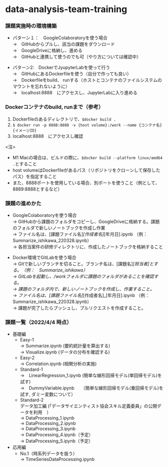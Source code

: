 # data-analysis-team-training


### 課題実施時の環境構築

- パターン１：　GoogleColaboratoryを使う場合 \
  ->　GitHubからプルし、該当の課題をダウンロード \
  ->　GoogleDriveに格納し、進める \
  ->　GitHubと連携して使うのでも可（やり方については確認中）


- パターン2:　DockerでJyupyterLabを使って行う \
  ->　GitHubにあるDockerfileを使う（自分で作っても良い） \
  ->　Dockerfileをbuild、 runする（ホストとコンテナのファイルシステムのマウントを忘れないように） \
  ->　localhost:8888　にアクセスし、JupyterLabに入り進める


### Dockerコンテナのbuild, runまで（参考）
1.  Dockerfileのあるディレクトリで、``` $docker build . ```
2.  ``` $ docker run -p 8888:8888 -v {host volume}:/work --name {コンテナ名} {イメージID} ```
3.  localhost:8888　にアクセスし確認

<注> 
- M1 Macの場合は、ビルドの際に、``` $docker build --platform linux/amd64 . ```とすること
- host volumeはDockerfileがあるパス（リポジトリをクローンして保存したパス）を指定すること
- また、8888ポートを使用している場合、別ポートを使うこと（例として、8889:8888とするなど）


### 課題の進めかた

- GoogleColaboratoryを使う場合 \
  -> GitHubから課題のフォルダをコピーし、GoogleDriveに格納する。課題のフォルダで新しいノートブックを作成し作業　\
  -> ファイル名は、[課題ファイル名]_[作成者名]_[年月日].ipynb （例：　Summarize_ishikawa_220328.ipynb）　\
  -> 各担当案件の研修ディレクトリに、作成したノートブックを格納すること

- Docker環境でGitLabを使う場合 \
  -> Gitで新しいブランチを切ること。ブランチ名は、[課題名]_[担当者]とする。　（例：　Summarize_ishikawa）　\
  -> GitLabを起動し、/workフォルダに課題のフォルダがあることを確認する。　\
  -> 課題のフォルダ内で、新しいノートブックを作成し、作業すること。　\
  -> ファイル名は、[課題ファイル名]_[作成者名]_[年月日].ipynb （例：　Summarize_ishikawa_220328.ipynb）　\
  -> 課題が完了したらプッシュし、プルリクエストを作成すること。


### 課題一覧（2022/4/4 時点）
- 基礎編
  - Easy-1\
    -> Summarize.ipynb (要約統計量を算出する)\
    -> Visualize.ipynb (データの分布を確認する)
  - Easy-2\
    -> Correlation.ipynb (相関分析の実施)
  - Standard-1\
    ->　LinearRegression_1.ipynb (簡単な線形回帰モデル(単回帰モデル)を試す) \
    ->　DummyVariable.ipynb　　（簡単な線形回帰モデル(重回帰モデル)を試す, ダミー変数について）
  - Standard-2 \
    データ加工編 (「データサイエンティスト協会スキル定義委員」の公開データを利用　）　\
    -> DataProcessing_1.ipynb \
    -> DataProcessing_2.ipynb \
    -> DataProcessing_3.ipynb \
    -> DataProcessing_4.ipynb（予定） \
    -> DataProcessing_5.ipynb（予定）
- 応用編
  - No.1（時系列データを扱う）　\
    -> TimeSeriesDataProcessing.ipynb

